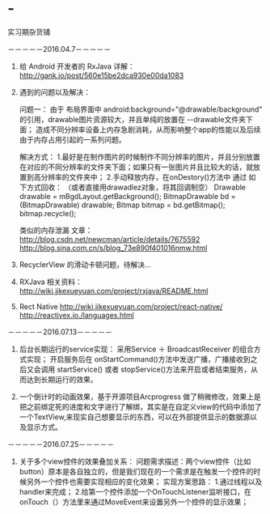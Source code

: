 # -
实习期杂货铺

－－－－－2016.04.7－－－－－

1. 给 Android 开发者的 RxJava 详解：
    http://gank.io/post/560e15be2dca930e00da1083


2. 遇到的问题以及解决：

    问题一：
             由于 布局界面中  android:background="@drawable/background" 的引用，drawable图片资源较大，并且单纯的放置在 --drawable文件夹下面； 造成不同分辨率设备上内存急剧消耗，从而影响整个app的性能以及后续由于内存占用引起的一系列问题。

    解决方式：
            1.最好是在制作图片的时候制作不同分辨率的图片，并且分别放置在对应的不同分辨率的文件夹下面；如果只有一张图片并且比较大的话，就放置到高分辨率的文件夹中；
            2.手动释放内存，在onDestory()方法中 通过 如下方式回收： （或者直接用drawadlez对象，将其回调制空）
                 Drawable drawable = mBgdLayout.getBackground();
                 BitmapDrawable bd = (BitmapDrawable) drawable;
                 Bitmap bitmap = bd.getBitmap();
                 bitmap.recycle();
                 
    类似的内存泄漏 文章： 
                        http://blog.csdn.net/newcman/article/details/7675592
                        http://blog.sina.com.cn/s/blog_73e890f401016nmw.html

3. RecyclerView 的滑动卡顿问题，待解决...

4. RXJava 相关资料：
        http://wiki.jikexueyuan.com/project/rxjava/README.html

5. Rect Native
        http://wiki.jikexueyuan.com/project/react-native/
        http://reactivex.io./languages.html


－－－－－2016.07.13－－－－－

1. 后台长期运行的service实现：
        采用Service ＋ BroadcastReceiver 的组合方式实现； 开启服务后在 onStartCommand()方法中发送广播，广播接收到之后又会调用 startService() 或者 stopService()方法来开启或者结束服务，从而达到长期运行的效果。

2. 一个倒计时的动画效果，基于开源项目Arcprogress 做了稍微修改，效果上是 把之前绑定死的进度和文字进行了解绑，其实是在自定义view的代码中添加了一个TextView,来现实自己想要显示的东西，可以在外部提供显示的数据源以及显示方式。


－－－－－2016.07.25－－－－－
1. 关于多个view控件的效果叠加关系：
        问题需求描述：两个view控件（比如button）原本是各自独立的，但是我们现在的一个需求是在触发一个控件的时候另外一个控件也需要实现相应的变化效果；
        实现方案思路： 1.通过线程以及handler来完成；
                       2.给第一个控件添加一个OnTouchListener监听接口，在onTouch（）方法里来通过MoveEvent来设置另外一个控件的显示效果；


